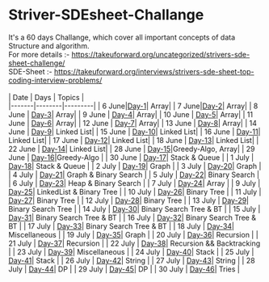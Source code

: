 # Striver-SDEsheet-Challange
It's a 60 days Challange, which cover all important concepts of data Structure and algorithm.
<br>
For more details :- https://takeuforward.org/uncategorized/strivers-sde-sheet-challenge/
<br>
SDE-Sheet :- https://takeuforward.org/interviews/strivers-sde-sheet-top-coding-interview-problems/
<br><br>
| Date | Days | Topics |         
|-------|--------|---------| 
| 6 June|[Day-1](./Day-1)| Array|
| 7 June|[Day-2](./Day-2)| Array|
| 8 June | [Day-3](./Day-3)| Array|
| 9 June | [Day-4](./Day-4)| Array|
| 10 June | [Day-5](./Day-5)| Array|
| 11 June | [Day-6](./Day-6)| Array|
| 12 June | [Day-7](./Day-7)| Array|
| 13 June | [Day-8](./Day-8)| Array|
| 14 June | [Day-9](./Day-9)| Linked List|
| 15 June | [Day-10](./Day-10)| Linked List|
| 16 June | [Day-11](./Day-11)| Linked List|
| 17 June | [Day-12](./Day-12)| Linked List|
| 18 June | [Day-13](./Day-13)| Linked List|
| 22 June | [Day-14](./Day-14)| Linked List|
| 28 June | [Day-15](./Day-15)|Greedy-Algo, Array|
| 29 June | [Day-16](./Day-16)|Greedy-Algo |
| 30 June | [Day-17](./Day-17)| Stack & Queue |
| 1 July | [Day-18](./Day-18)| Stack & Queue |
| 2 July | [Day-19](./Day-19)| Graph |
| 3 July | [Day-20](./Day-20)| Graph |
| 4 July | [Day-21](./Day-21)| Graph & Binary Search |
| 5 July | [Day-22](./Day-22)| Binary Search |
| 6 July | [Day-23](./Day-23)| Heap & Binary Search |
| 7 July | [Day-24](./Day-24)| Array |
| 9 July | [Day-25](./Day-25)| LinkedList & Binary Tree |
| 10 July | [Day-26](./Day-26)| Binary Tree |
| 11 July | [Day-27](./Day-27)| Binary Tree |
| 12 July | [Day-28](./Day-28)| Binary Tree |
| 13 July | [Day-29](./Day-29)| Binary Search Tree |
| 14 July | [Day-30](./Day-30)| Binary Search Tree & BT |
| 15 July | [Day-31](./Day-31)| Binary Search Tree & BT |
| 16 July | [Day-32](./Day-32)| Binary Search Tree & BT |
| 17 July | [Day-33](./Day-33)| Binary Search Tree & BT |
| 18 July | [Day-34](./Day-34)| Miscellaneous |
| 19 July | [Day-35](./Day-35)| Graph |
| 20 July | [Day-36](./Day-36)| Recursion |
| 21 July | [Day-37](./Day-37)| Recursion |
| 22 July | [Day-38](./Day-38)| Recursion && Backtracking |
| 23 July | [Day-39](./Day-39)| Miscellaneous |
| 24 July | [Day-40](./Day-40)| Stack |
| 25 July | [Day-41](./Day-41)| Stack |
| 26 July | [Day-42](./Day-42)| String |
| 27 July | [Day-43](./Day-43)| String |
| 28 July | [Day-44](./Day-44)| DP |
| 29 July | [Day-45](./Day-45)| DP |
| 30 July | [Day-46](./Day-46)| Tries |
